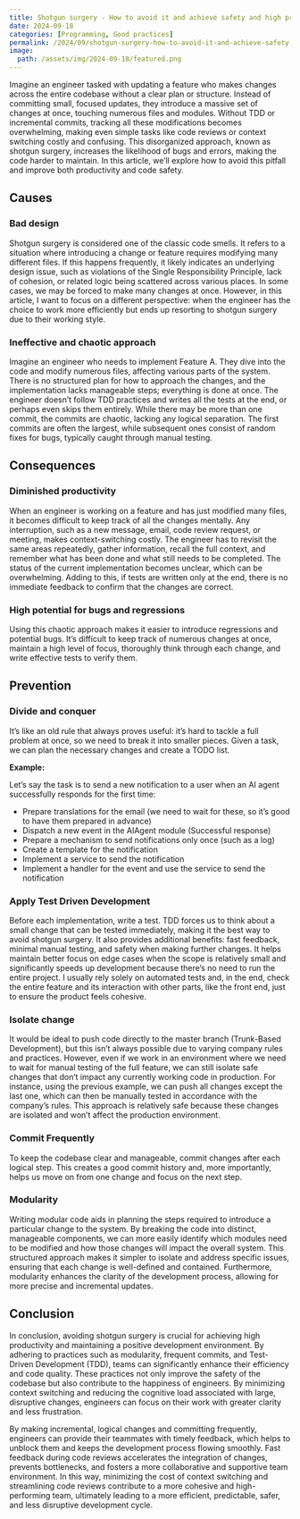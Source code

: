 ```yaml
---
title: Shotgun surgery - How to avoid it and achieve safety and high productivity
date: 2024-09-18
categories: [Programming, Good practices]
permalink: /2024/09/shotgun-surgery-how-to-avoid-it-and-achieve-safety-and-high-productivity/
image:
  path: /assets/img/2024-09-18/featured.png
---
```

Imagine an engineer tasked with updating a feature who makes changes across the entire codebase without a clear plan or structure. Instead of committing small, focused updates, they introduce a massive set of changes at once, touching numerous files and modules. Without TDD or incremental commits, tracking all these modifications becomes overwhelming, making even simple tasks like code reviews or context switching costly and confusing. This disorganized approach, known as shotgun surgery, increases the likelihood of bugs and errors, making the code harder to maintain. In this article, we’ll explore how to avoid this pitfall and improve both productivity and code safety.

## Causes
### Bad design
Shotgun surgery is considered one of the classic code smells. It refers to a situation where introducing a change or feature requires modifying many different files. If this happens frequently, it likely indicates an underlying design issue, such as violations of the Single Responsibility Principle, lack of cohesion, or related logic being scattered across various places. In some cases, we may be forced to make many changes at once. However, in this article, I want to focus on a different perspective: when the engineer has the choice to work more efficiently but ends up resorting to shotgun surgery due to their working style.

### Ineffective and chaotic approach
Imagine an engineer who needs to implement Feature A. They dive into the code and modify numerous files, affecting various parts of the system. There is no structured plan for how to approach the changes, and the implementation lacks manageable steps; everything is done at once. The engineer doesn’t follow TDD practices and writes all the tests at the end, or perhaps even skips them entirely. While there may be more than one commit, the commits are chaotic, lacking any logical separation. The first commits are often the largest, while subsequent ones consist of random fixes for bugs, typically caught through manual testing.

## Consequences
### Diminished productivity
When an engineer is working on a feature and has just modified many files, it becomes difficult to keep track of all the changes mentally. Any interruption, such as a new message, email, code review request, or meeting, makes context-switching costly. The engineer has to revisit the same areas repeatedly, gather information, recall the full context, and remember what has been done and what still needs to be completed. The status of the current implementation becomes unclear, which can be overwhelming. Adding to this, if tests are written only at the end, there is no immediate feedback to confirm that the changes are correct.

### High potential for bugs and regressions
Using this chaotic approach makes it easier to introduce regressions and potential bugs. It’s difficult to keep track of numerous changes at once, maintain a high level of focus, thoroughly think through each change, and write effective tests to verify them.

## Prevention
### Divide and conquer
It’s like an old rule that always proves useful: it’s hard to tackle a full problem at once, so we need to break it into smaller pieces. Given a task, we can plan the necessary changes and create a TODO list.

**Example:**

Let’s say the task is to send a new notification to a user when an AI agent successfully responds for the first time:
- Prepare translations for the email (we need to wait for these, so it’s good to have them prepared in advance)
- Dispatch a new event in the AIAgent module (Successful response)
- Prepare a mechanism to send notifications only once (such as a log)
- Create a template for the notification
- Implement a service to send the notification
- Implement a handler for the event and use the service to send the notification

### Apply Test Driven Development
Before each implementation, write a test. TDD forces us to think about a small change that can be tested immediately, making it the best way to avoid shotgun surgery. It also provides additional benefits: fast feedback, minimal manual testing, and safety when making further changes. It helps maintain better focus on edge cases when the scope is relatively small and significantly speeds up development because there’s no need to run the entire project. I usually rely solely on automated tests and, in the end, check the entire feature and its interaction with other parts, like the front end, just to ensure the product feels cohesive.

### Isolate change
It would be ideal to push code directly to the master branch (Trunk-Based Development), but this isn’t always possible due to varying company rules and practices. However, even if we work in an environment where we need to wait for manual testing of the full feature, we can still isolate safe changes that don’t impact any currently working code in production. For instance, using the previous example, we can push all changes except the last one, which can then be manually tested in accordance with the company’s rules. This approach is relatively safe because these changes are isolated and won’t affect the production environment.

### Commit Frequently
To keep the codebase clear and manageable, commit changes after each logical step. This creates a good commit history and, more importantly, helps us move on from one change and focus on the next step.

### Modularity
Writing modular code aids in planning the steps required to introduce a particular change to the system. By breaking the code into distinct, manageable components, we can more easily identify which modules need to be modified and how those changes will impact the overall system. This structured approach makes it simpler to isolate and address specific issues, ensuring that each change is well-defined and contained. Furthermore, modularity enhances the clarity of the development process, allowing for more precise and incremental updates.

## Conclusion
In conclusion, avoiding shotgun surgery is crucial for achieving high productivity and maintaining a positive development environment. By adhering to practices such as modularity, frequent commits, and Test-Driven Development (TDD), teams can significantly enhance their efficiency and code quality. These practices not only improve the safety of the codebase but also contribute to the happiness of engineers. By minimizing context switching and reducing the cognitive load associated with large, disruptive changes, engineers can focus on their work with greater clarity and less frustration.

By making incremental, logical changes and committing frequently, engineers can provide their teammates with timely feedback, which helps to unblock them and keeps the development process flowing smoothly. Fast feedback during code reviews accelerates the integration of changes, prevents bottlenecks, and fosters a more collaborative and supportive team environment. In this way, minimizing the cost of context switching and streamlining code reviews contribute to a more cohesive and high-performing team, ultimately leading to a more efficient, predictable, safer, and less disruptive development cycle.


